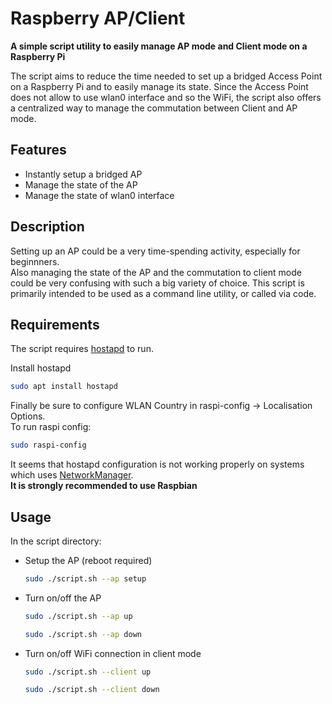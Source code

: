 # Raspberry AP/Client
**A simple script utility to easily manage AP mode and Client mode on a Raspberry Pi**


The script aims to reduce the time needed to set up a bridged Access Point on a Raspberry Pi and to easily manage its state.
Since the Access Point does not allow to use wlan0 interface and so the WiFi, the script also offers a centralized way to manage the commutation between Client and AP mode. 


## Features

- Instantly setup a bridged AP
- Manage the state of the AP
- Manage the state of wlan0 interface

## Description
Setting up an AP could be a very time-spending activity, especially for beginnners.  
Also managing the state of the AP and the commutation to client mode could be very confusing with such a big variety of choice. 
This script is primarily intended to be used as a command line utility, or called via code.


## Requirements

The script requires [hostapd](https://wiki.gentoo.org/wiki/Hostapd) to run.  

Install hostapd

```sh
sudo apt install hostapd
```

Finally be sure to configure WLAN Country in raspi-config -> Localisation Options.  
To run raspi config:

```sh
sudo raspi-config
```


It seems that hostapd configuration is not working properly on systems which uses [NetworkManager](https://wiki.archlinux.org/index.php/NetworkManager).  
**It is strongly recommended to use Raspbian**

## Usage
In the script directory:

* Setup the AP (reboot required)
    ```sh
    sudo ./script.sh --ap setup
    ```
* Turn on/off the AP
    ```sh
    sudo ./script.sh --ap up
    ```
    ```sh
    sudo ./script.sh --ap down
    ```
* Turn on/off WiFi connection in client mode
    ```sh
    sudo ./script.sh --client up
    ```
    ```sh
    sudo ./script.sh --client down
    ```
